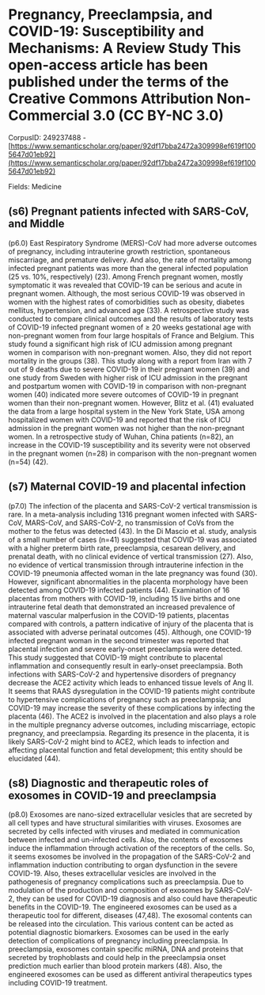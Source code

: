 # Pregnancy, Preeclampsia, and COVID-19: Susceptibility and Mechanisms: A Review Study This open-access article has been published under the terms of the Creative Commons Attribution Non-Commercial 3.0 (CC BY-NC 3.0)

CorpusID: 249237488 - [https://www.semanticscholar.org/paper/92df17bba2472a309998ef619f1005647d01eb92](https://www.semanticscholar.org/paper/92df17bba2472a309998ef619f1005647d01eb92)

Fields: Medicine

## (s6) Pregnant patients infected with SARS-CoV, and Middle
(p6.0) East Respiratory Syndrome (MERS)-CoV had more adverse outcomes of pregnancy, including intrauterine growth restriction, spontaneous miscarriage, and premature delivery. And also, the rate of mortality among infected pregnant patients was more than the general infected population (25 vs. 10%, respectively) (23). Among French pregnant women, mostly symptomatic it was revealed that COVID-19 can be serious and acute in pregnant women. Although, the most serious COVID-19 was observed in women with the highest rates of comorbidities such as obesity, diabetes mellitus, hypertension, and advanced age (33). A retrospective study was conducted to compare clinical outcomes and the results of laboratory tests of COVID-19 infected pregnant women of ≥ 20 weeks gestational age with non-pregnant women from four large hospitals of France and Belgium. This study found a significant high risk of ICU admission among pregnant women in comparison with non-pregnant women. Also, they did not report mortality in the groups (38). This study along with a report from Iran with 7 out of 9 deaths due to severe COVID-19 in their pregnant women (39) and one study from Sweden with higher risk of ICU admission in the pregnant and postpartum women with COVID-19 in comparison with non-pregnant women (40) indicated more severe outcomes of COVID-19 in pregnant women than their non-pregnant women. However, Blitz et al. (41) evaluated the data from a large hospital system in the New York State, USA among hospitalized women with COVID-19 and reported that the risk of ICU admission in the pregnant women was not higher than the non-pregnant women. In a retrospective study of Wuhan, China patients (n=82), an increase in the COVID-19 susceptibility and its severity were not observed in the pregnant women (n=28) in comparison with the non-pregnant women (n=54) (42).
## (s7) Maternal COVID-19 and placental infection
(p7.0) The infection of the placenta and SARS-CoV-2 vertical transmission is rare. In a meta-analysis including 1316 pregnant women infected with SARS-CoV, MARS-CoV, and SARS-CoV-2, no transmission of CoVs from the mother to the fetus was detected (43). In the Di Mascio et al. study, analysis of a small number of cases (n=41) suggested that COVID-19 was associated with a higher preterm birth rate, preeclampsia, cesarean delivery, and prenatal death, with no clinical evidence of vertical transmission (27). Also, no evidence of vertical transmission through intrauterine infection in the COVID-19 pneumonia affected woman in the late pregnancy was found (30). However, significant abnormalities in the placenta morphology have been detected among COVID-19 infected patients (44). Examination of 16 placentas from mothers with COVID-19, including 15 live births and one intrauterine fetal death that demonstrated an increased prevalence of maternal vascular malperfusion in the COVID-19 patients, placentas compared with controls, a pattern indicative of injury of the placenta that is associated with adverse perinatal outcomes (45). Although, one COVID-19 infected pregnant woman in the second trimester was reported that placental infection and severe early-onset preeclampsia were detected. This study suggested that COVID-19 might contribute to placental inflammation and consequently result in early-onset preeclampsia. Both infections with SARS-CoV-2 and hypertensive disorders of pregnancy decrease the ACE2 activity which leads to enhanced tissue levels of Ang II. It seems that RAAS dysregulation in the COVID-19 patients might contribute to hypertensive complications of pregnancy such as preeclampsia; and COVID-19 may increase the severity of these complications by infecting the placenta (46). The ACE2 is involved in the placentation and also plays a role in the multiple pregnancy adverse outcomes, including miscarriage, ectopic pregnancy, and preeclampsia. Regarding its presence in the placenta, it is likely SARS-CoV-2 might bind to ACE2, which leads to infection and affecting placental function and fetal development; this entity should be elucidated (44).
## (s8) Diagnostic and therapeutic roles of exosomes in COVID-19 and preeclampsia
(p8.0) Exosomes are nano-sized extracellular vesicles that are secreted by all cell types and have structural similarities with viruses. Exosomes are secreted by cells infected with viruses and mediated in communication between infected and un-infected cells. Also, the contents of exosomes induce the inflammation through activation of the receptors of the cells. So, it seems exosomes be involved in the propagation of the SARS-CoV-2 and inflammation induction contributing to organ dysfunction in the severe COVID-19. Also, theses extracellular vesicles are involved in the pathogenesis of pregnancy complications such as preeclampsia. Due to modulation of the production and composition of exosomes by SARS-CoV-2, they can be used for COVID-19 diagnosis and also could have therapeutic benefits in the COVID-19. The engineered exosomes can be used as a therapeutic tool for different, diseases (47,48). The exosomal contents can be released into the circulation. This various content can be acted as potential diagnostic biomarkers. Exosomes can be used in the early detection of complications of pregnancy including preeclampsia. In preeclampsia, exosomes contain specific miRNA, DNA and proteins that secreted by trophoblasts and could help in the preeclampsia onset prediction much earlier than blood protein markers (48). Also, the engineered exosomes can be used as different antiviral therapeutics types including COVID-19 treatment.
